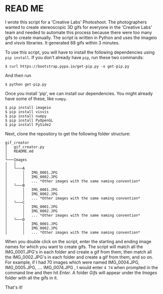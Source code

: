 # READ ME
I wrote this script for a 'Creative Labs' Photoshoot. The photographers wanted to create stereoscopic 3D gifs for everyone in the 'Creative Labs' team and needed to automate this process because there were too many gifs to create manually. The script is written in Python and uses the imageio and visvis libraries. It generated 88 gifs within 3 minutes.

To use this script, you will have to install the following dependencies using `pip install`. If you don't already have `pip`, run these two commands:
```
$ curl https://bootstrap.pypa.io/get-pip.py -o get-pip.py
```
And then run
```
$ python get-pip.py
```

Once you install 'pip', we can install our dependencies. You might already have some of these, like `numpy`.

```
$ pip install imageio
$ pip install visvis
$ pip install numpy
$ pip install PyOpenGL
$ pip install PySide2
```

Next, clone the repository to get the following folder structure:
```
gif_creator
│   gif_creator.py
│   README.md 
│
└───Images
│   │
│   └───A
│       │   IMG_0001.JPG
│       │   IMG_0002.JPG
│       │   ... *Other images with the same naming convention*
│   └───B
│       │   IMG_0001.JPG
│       │   IMG_0002.JPG
│       │   ... *Other images with the same naming convention*
│   └───C
│       │   IMG_0001.JPG
│       │   IMG_0002.JPG
│       │   ... *Other images with the same naming convention*
│   └───D
│       │   IMG_0001.JPG
│       │   IMG_0002.JPG
│       │   ... *Other images with the same naming convention*
```

When you double click on the script, enter the starting and ending image names for which you want to create gifs. The script will match all the IMG_0001.JPG's in each folder and create a gif from them, then match all the IMG_0002.JPG's in each folder and create a gif from them, and so on. 
For example, if I had 70 images which were named IMG_0004.JPG, IMG_0005.JPG, .... IMG_0074.JPG , I would enter `4 74` when prompted in the command line and then hit *Enter*. 
A folder *Gifs* will appear under the *Images* folder with all the gifs in it.

That's it!
